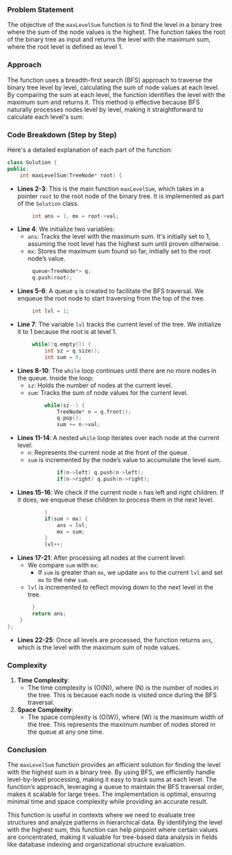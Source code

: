 
### Problem Statement
The objective of the `maxLevelSum` function is to find the level in a binary tree where the sum of the node values is the highest. The function takes the root of the binary tree as input and returns the level with the maximum sum, where the root level is defined as level 1.

### Approach
The function uses a breadth-first search (BFS) approach to traverse the binary tree level by level, calculating the sum of node values at each level. By comparing the sum at each level, the function identifies the level with the maximum sum and returns it. This method is effective because BFS naturally processes nodes level by level, making it straightforward to calculate each level's sum.

### Code Breakdown (Step by Step)
Here's a detailed explanation of each part of the function:

```cpp
class Solution {
public:
    int maxLevelSum(TreeNode* root) {
```
- **Lines 2-3**: This is the main function `maxLevelSum`, which takes in a pointer `root` to the root node of the binary tree. It is implemented as part of the `Solution` class.

```cpp
        int ans = 1, mx = root->val;
```
- **Line 4**: We initialize two variables:
  - `ans`: Tracks the level with the maximum sum. It's initially set to 1, assuming the root level has the highest sum until proven otherwise.
  - `mx`: Stores the maximum sum found so far, initially set to the root node’s value.

```cpp
        queue<TreeNode*> q;
        q.push(root);
```
- **Lines 5-6**: A queue `q` is created to facilitate the BFS traversal. We enqueue the root node to start traversing from the top of the tree.

```cpp
        int lvl = 1;
```
- **Line 7**: The variable `lvl` tracks the current level of the tree. We initialize it to 1 because the root is at level 1.

```cpp
        while(!q.empty()) {
            int sz = q.size();
            int sum = 0;
```
- **Lines 8-10**: The `while` loop continues until there are no more nodes in the queue. Inside the loop:
  - `sz`: Holds the number of nodes at the current level.
  - `sum`: Tracks the sum of node values for the current level.

```cpp
            while(sz--) {
                TreeNode* n = q.front();
                q.pop();
                sum += n->val;
```
- **Lines 11-14**: A nested `while` loop iterates over each node at the current level:
  - `n`: Represents the current node at the front of the queue.
  - `sum` is incremented by the node’s value to accumulate the level sum.

```cpp
                if(n->left) q.push(n->left);
                if(n->right) q.push(n->right);
```
- **Lines 15-16**: We check if the current node `n` has left and right children. If it does, we enqueue these children to process them in the next level.

```cpp
            }
            if(sum > mx) {
                ans = lvl;
                mx = sum;
            }
            lvl++;
```
- **Lines 17-21**: After processing all nodes at the current level:
  - We compare `sum` with `mx`:
    - If `sum` is greater than `mx`, we update `ans` to the current `lvl` and set `mx` to the new `sum`.
  - `lvl` is incremented to reflect moving down to the next level in the tree.

```cpp
        }
        return ans;
    }
};
```
- **Lines 22-25**: Once all levels are processed, the function returns `ans`, which is the level with the maximum sum of node values.

### Complexity
1. **Time Complexity**:
   - The time complexity is \(O(N)\), where \(N\) is the number of nodes in the tree. This is because each node is visited once during the BFS traversal.
2. **Space Complexity**:
   - The space complexity is \(O(W)\), where \(W\) is the maximum width of the tree. This represents the maximum number of nodes stored in the queue at any one time.

### Conclusion
The `maxLevelSum` function provides an efficient solution for finding the level with the highest sum in a binary tree. By using BFS, we efficiently handle level-by-level processing, making it easy to track sums at each level. The function’s approach, leveraging a queue to maintain the BFS traversal order, makes it scalable for large trees. The implementation is optimal, ensuring minimal time and space complexity while providing an accurate result.

This function is useful in contexts where we need to evaluate tree structures and analyze patterns in hierarchical data. By identifying the level with the highest sum, this function can help pinpoint where certain values are concentrated, making it valuable for tree-based data analysis in fields like database indexing and organizational structure evaluation.